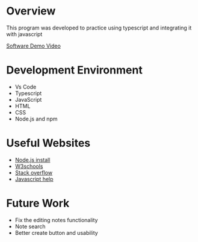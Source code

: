 # Overview
This program was developed to practice using typescript and integrating it with javascript

[Software Demo Video](https://www.youtube.com/watch?v=wGejsVkYY80)

# Development Environment

- Vs Code
- Typescript
- JavaScript
- HTML
- CSS
- Node.js and npm


# Useful Websites

- [Node.js install](https://nodejs.org/en)
- [W3schools](https://www.w3schools.com/)
- [Stack overflow](https://stackoverflow.com/questions)
- [Javascript help](https://javascript.info/)


# Future Work

- Fix the editing notes functionality
- Note search
- Better create button and usability